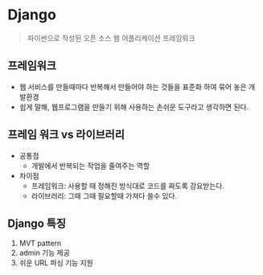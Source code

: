 # Django
> 파이썬으로 작성된 오픈 소스 웹 어플리케이션 프레임워크

## 프레임워크
- 웹 서비스를 만들때마다 반복해서 만들어야 하는 것들을 표준화 하여 묶어 놓은 개발환경
- 쉽게 말해, 웹프로그램을 만들기 위해 사용하는 손쉬운 도구라고 생각하면 된다.

## 프레임 워크 vs 라이브러리
- 공통점
    - 개발에서 반복되는 작업을 줄여주는 역할
- 차이점
    - 프레임워크: 사용할 때 정해진 방식대로 코드를 짜도록 강요받는다.
    - 라이브러리: 그때 그때 필요할때 가져다 쓸수 있다.
    
## Django 특징
1. MVT pattern
2. admin 기능 제공
3. 쉬운 URL 파싱 기능 지원
